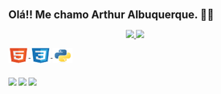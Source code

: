 ## Olá!! Me chamo Arthur Albuquerque. 👋😃

<div align="center">
  <a href="https://github.com/arthuralbuquerquem">
  <img height="165em" src="https://github-readme-stats.vercel.app/api?username=arthuralbuquerquem&show_icons=true&theme=dark&include_all_comits=true&count_private-true" />
  <img height="165em" src="https://github-readme-stats.vercel.app/api/top-langs/?username=arthuralbuquerquem&layout=compact&langs-count=16&theme=dark" />
</div>
  
<div style="display: inline_block"><br>
  <img align="center" alt="Arthur-HTML" height="30" width="40" src="https://raw.githubusercontent.com/devicons/devicon/master/icons/html5/html5-original.svg">
  <img align="center" alt="Arthur-CSS" height="30" width="40" src="https://raw.githubusercontent.com/devicons/devicon/master/icons/css3/css3-original.svg">
  <img align="center" alt="Arthur-Python" height="30" width="40" src="https://raw.githubusercontent.com/devicons/devicon/master/icons/python/python-original.svg">
</div>
  
  ##
  
<div> 
  <a href = "mailto:arthuralbqr@gmail.com"><img src="https://img.shields.io/badge/-Gmail-%23333?style=for-the-badge&logo=gmail&logoColor=white" target="_blank"></a>
  <a href="https://www.linkedin.com/in/arthur-albuquerque-b5a91a1bb/" target="_blank"><img src="https://img.shields.io/badge/-LinkedIn-%230077B5?style=for-the-badge&logo=linkedin&logoColor=white" target="_blank"></a>
    <a href="https://instagram.com/arthurr.dev" target="_blank"><img src="https://img.shields.io/badge/-Instagram-%23E4405F?style=for-the-badge&logo=instagram&logoColor=white" target="_blank"></a>
</div>
  
